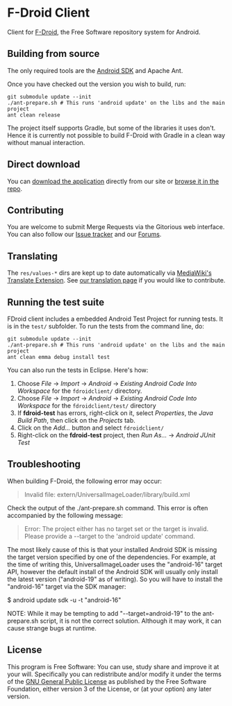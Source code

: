 F-Droid Client
==============

Client for [F-Droid](https://fdroid.org), the Free Software repository system
for Android.


Building from source
--------------------

The only required tools are the [Android SDK](http://developer.android.com/sdk/index.html) and Apache Ant.

Once you have checked out the version you wish to build, run:

```
git submodule update --init
./ant-prepare.sh # This runs 'android update' on the libs and the main project
ant clean release
```

The project itself supports Gradle, but some of the libraries it uses don't.
Hence it is currently not possible to build F-Droid with Gradle in a clean way
without manual interaction.

Direct download
---------------

You can [download the application](https://f-droid.org/FDroid.apk) directly
from our site or [browse it in the
repo](https://f-droid.org/app/org.fdroid.fdroid).


Contributing
------------

You are welcome to submit Merge Requests via the Gitorious web interface. You
can also follow our [Issue tracker](https://f-droid.org/repository/issues/)
and our [Forums](https://f-droid.org/forums/).


Translating
-----------

The `res/values-*` dirs are kept up to date automatically via [MediaWiki's
Translate Extension](http://www.mediawiki.org/wiki/Extension:Translate). See
[our translation page](https://f-droid.org/wiki/page/Special:Translate) if you
would like to contribute.


Running the test suite
----------------------

FDroid client includes a embedded Android Test Project for running tests.  It
is in the `test/` subfolder.  To run the tests from the command line, do:

```
git submodule update --init
./ant-prepare.sh # This runs 'android update' on the libs and the main project
ant clean emma debug install test
```

You can also run the tests in Eclipse. Here's how:

1. Choose *File* -> *Import* -> *Android* -> *Existing Android Code Into Workspace* for the `fdroidclient/` directory.
2. Choose *File* -> *Import* -> *Android* -> *Existing Android Code Into Workspace* for the `fdroidclient/test/` directory
3. If **fdroid-test** has errors, right-click on it, select *Properties*, the
*Java Build Path*, then click on the *Projects* tab.
4. Click on the *Add...* button and select `fdroidclient/`
5. Right-click on the **fdroid-test** project, then *Run As...* -> *Android JUnit Test*


Troubleshooting
---------------

When building F-Droid, the following error may occur:

> Invalid file: extern/UniversalImageLoader/library/build.xml

Check the output of the ./ant-prepare.sh command. This error is often
accompanied by the following message:

> Error: The project either has no target set or the target is invalid.
> Please provide a --target to the 'android update' command.

The most likely cause of this is that your installed Android SDK is missing
the target version specified by one of the dependencies. For example, at the
time of writing this, UniversalImageLoader uses the "android-16" target API,
however the default install of the Android SDK will usually only install the
latest version ("android-19" as of writing). So you will have to install
the "android-16" target via the SDK manager:

$ android update sdk -u -t "android-16"

NOTE: While it may be tempting to add "--target=android-19" to the
ant-prepare.sh script, it is not the correct solution. Although it may work,
it can cause strange bugs at runtime.


License
-------

This program is Free Software: You can use, study share and improve it at your
will. Specifically you can redistribute and/or modify it under the terms of the
[GNU General Public License](https://www.gnu.org/licenses/gpl.html) as
published by the Free Software Foundation, either version 3 of the License, or
(at your option) any later version.
